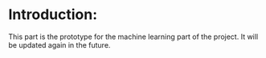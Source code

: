 # Introduction:
This part is the prototype for the machine learning part of the project. It will be updated again in the future.
